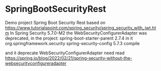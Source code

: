 # SpringBootSecurityRest
Demo project Spring Boot Security Rest
based on
https://www.tutorialspoint.com/spring_security/spring_security_with_jwt.htm
In Spring Security 5.7.0-M2 the WebSecurityConfigurerAdapter was deprecated, in the project:
	<artifactId>spring-boot-starter-parent</artifactId>
  <version>2.7.4</version>
in it 
<dependency>
      <groupId>org.springframework.security</groupId>
      <artifactId>spring-security-config</artifactId>
      <version>5.7.3</version>
      <scope>compile</scope>

and it deprecate WebSecurityConfigurerAdapter
need read https://spring.io/blog/2022/02/21/spring-security-without-the-websecurityconfigureradapter


